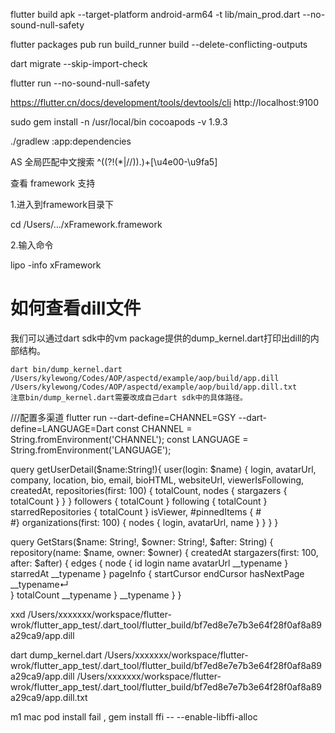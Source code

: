 flutter build apk --target-platform android-arm64 -t lib/main_prod.dart --no-sound-null-safety

flutter packages pub run build_runner build --delete-conflicting-outputs

dart migrate --skip-import-check

flutter run --no-sound-null-safety

https://flutter.cn/docs/development/tools/devtools/cli   http://localhost:9100

sudo gem install -n /usr/local/bin cocoapods -v 1.9.3

./gradlew :app:dependencies


AS 全局匹配中文搜索 ^((?!(\*|//)).)+[\u4e00-\u9fa5]


查看 framework 支持

1.进入到framework目录下

cd /Users/.../xFramework.framework

2.输入命令

lipo -info  xFramework





# 如何查看dill文件

我们可以通过dart sdk中的vm package提供的dump_kernel.dart打印出dill的内部结构。

```
dart bin/dump_kernel.dart /Users/kylewong/Codes/AOP/aspectd/example/aop/build/app.dill /Users/kylewong/Codes/AOP/aspectd/example/aop/build/app.dill.txt
注意bin/dump_kernel.dart需要改成自己dart sdk中的具体路径。
```



///配置多渠道
flutter run --dart-define=CHANNEL=GSY --dart-define=LANGUAGE=Dart
const CHANNEL = String.fromEnvironment('CHANNEL');
const LANGUAGE = String.fromEnvironment('LANGUAGE');


query getUserDetail($name:String!){
  user(login: $name) {
    login,
  	avatarUrl,
    company,
    location,
    bio,
  	email,
    bioHTML,
    websiteUrl,
    viewerIsFollowing,
    createdAt,
    repositories(first: 100) {
      totalCount,
      nodes {
        stargazers {
          totalCount
        }
    	}
    }
    followers {
      totalCount
    }
    following {
      totalCount
    }
    starredRepositories {
      totalCount
    }
    isViewer,
    #pinnedItems {
    #  
    #}
    organizations(first: 100) {
      nodes {
        login,
        avatarUrl,
        name
      }
    }
  }
}

query GetStars($name: String!, $owner: String!, $after: String) {
  repository(name: $name, owner: $owner) {
    createdAt
      stargazers(first: 100, after: $after) {
        edges {
           node {
              id
              login
              name
              avatarUrl
              __typename
           }
           starredAt
           __typename
        }
        pageInfo {
          startCursor
           endCursor
           hasNextPage
            __typename↵     
           }
           totalCount
           __typename
        }
        __typename
    }
}


xxd /Users/xxxxxxx/workspace/flutter-wrok/flutter_app_test/.dart_tool/flutter_build/bf7ed8e7e7b3e64f28f0af8a89a29ca9/app.dill

dart dump_kernel.dart /Users/xxxxxxx/workspace/flutter-wrok/flutter_app_test/.dart_tool/flutter_build/bf7ed8e7e7b3e64f28f0af8a89a29ca9/app.dill /Users/xxxxxxx/workspace/flutter-wrok/flutter_app_test/.dart_tool/flutter_build/bf7ed8e7e7b3e64f28f0af8a89a29ca9/app.dill.txt



m1 mac pod install fail ,  gem install ffi -- --enable-libffi-alloc